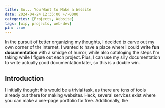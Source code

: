 ```yaml
---
title: So... You Want to Make a Website
date: 2024-04-24 12:35:00 +/-0000
categories: [Projects, Website]
tags: [wip, projects, web-dev]
pin: true
---
```


In the pursuit of better organizing my thoughts, I decided to carve out my own corner of the internet. I wanted to have a place where I could write **fun documentation** with a smidge of humor, while also cataloging the steps I'm taking while I figure out each project. Plus, I can use my silly documentation to write actually good documentation later, so this is a double win.

## Introduction

I initially thought this would be a trivial task, as there are tons of tools already out there for making websites. Heck, several services exist where you can make a one-page portfolio for free. Additionally, the
